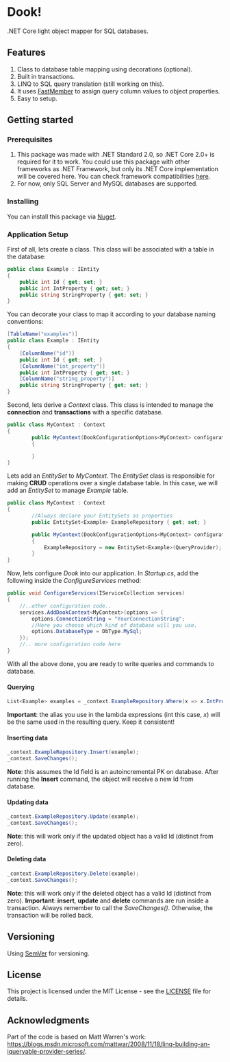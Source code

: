 # Dook!     
.NET Core light object mapper for SQL databases.

## Features

1. Class to database table mapping using decorations (optional).
2. Built in transactions.
3. LINQ to SQL query translation (still working on this).
4. It uses [FastMember](https://github.com/mgravell/fast-member) to assign query column values to object properties.
5. Easy to setup.


## Getting started

### Prerequisites

1. This package was made with .NET Standard 2.0, so .NET Core 2.0+ is required for it to work. You could use this package with other frameworks as .NET Framework, but only its .NET Core implementation will be covered here. You can check framework compatibilities [here](https://docs.microsoft.com/en-us/dotnet/standard/net-standard). 
2. For now, only SQL Server and MySQL databases are supported.

### Installing

You can install this package via [Nuget](https://www.nuget.org/packages/Dook/). 

### Application Setup

First of all, lets create a class. This class will be associated with a table in the database:


```csharp
public class Example : IEntity
{
    public int Id { get; set; }
    public int IntProperty { get; set; }
    public string StringProperty { get; set; }
}
```

You can decorate your class to map it according to your database naming conventions:

```csharp
[TableName("examples")]
public class Example : IEntity
{
    [ColumnName("id")]
    public int Id { get; set; }
    [ColumnName("int_property")]
    public int IntProperty { get; set; }
    [ColumnName("string_property")]
    public string StringProperty { get; set; }
}
```
Second, lets derive a *Context* class. This class is intended to manage the **connection** and **transactions** with a specific database.

```csharp
public class MyContext : Context
{
        public MyContext(DookConfigurationOptions<MyContext> configurationOptions) : base(configurationOptions)
        {

        }
}
```
Lets add an *EntitySet* to *MyContext*. The *EntitySet* class is responsible for making **CRUD** operations over a single database table. In this case, we will add an *EntitySet* to manage *Example* table.

```csharp
public class MyContext : Context
{
        //Always declare your EntitySets as properties
        public EntitySet<Example> ExampleRepository { get; set; }

        public MyContext(DookConfigurationOptions<MyContext> configurationOptions) : base(configurationOptions)
        {
            ExampleRepository = new EntitySet<Example>(QueryProvider);
        }
}
```
Now, lets configure *Dook* into our application. In *Startup.cs*, add the following inside the *ConfigureServices* method:

```csharp
public void ConfigureServices(IServiceCollection services)
{
    //..other configuration code..
    services.AddDookContext<MyContext>(options => {
        options.ConnectionString = "YourConnectionString";
        //Here you choose which kind of database will you use.
        options.DatabaseType = DbType.MySql;
    });
    //.. more configuration code here
}
```

With all the above done, you are ready to write queries and commands to database.

#### Querying

```csharp
List<Example> examples = _context.ExampleRepository.Where(x => x.IntProperty >= 3).OrderByDescending(x => x.StringProperty).ToList();
```
**Important**: the alias you use in the lambda expressions (int this case, *x*) will be the same used in the resulting query. Keep it consistent!

#### Inserting data

```csharp
_context.ExampleRepository.Insert(example);
_context.SaveChanges();
```
**Note**: this assumes the Id field is an autoincremental PK on database. After running the **Insert** command, the object will receive a new Id from database.
#### Updating data

```csharp
_context.ExampleRepository.Update(example);
_context.SaveChanges();
```
**Note**: this will work only if the updated object has a valid Id (distinct from zero).
#### Deleting data

```csharp
_context.ExampleRepository.Delete(example);
_context.SaveChanges();
```
**Note**: this will work only if the deleted object has a valid Id (distinct from zero).
**Important**: **insert**, **update** and **delete** commands are run inside a transaction. Always remember to call the *SaveChanges()*. Otherwise, the transaction will be rolled back.

### 

## Versioning

Using [SemVer](http://semver.org/) for versioning. <!-- For the versions available, see the [tags on this repository](https://github.com/your/project/tags). -->

## License

This project is licensed under the MIT License - see the [LICENSE](LICENSE) file for details.

## Acknowledgments

Part of the code is based on Matt Warren's work: https://blogs.msdn.microsoft.com/mattwar/2008/11/18/linq-building-an-iqueryable-provider-series/.
